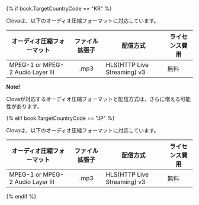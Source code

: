 {% if book.TargetCountryCode == "KR" %}

Clovaは、以下のオーディオ圧縮フォーマットに対応しています。

| オーディオ圧縮フォーマット        | ファイル拡張子 | 配信方式                 | ライセンス費用 |
|----------------------------------|:--------:|-------------------------------|-----------|
| MPEG-1 or MPEG-2 Audio Layer III | .mp3     | HLS(HTTP Live Streaming) v3   | 無料     |

<div class="note">
  <p><strong>Note!</strong></p>
  <p>Clovaが対応するオーディオ圧縮フォーマットと配信方式は、さらに増える可能性があります。</p>
</div>

{% elif book.TargetCountryCode == "JP" %}

Clovaは、以下のオーディオ圧縮フォーマットに対応しています。

| オーディオ圧縮フォーマット        | ファイル拡張子 | 配信方式                 | ライセンス費用 |
|----------------------------------|:--------:|-------------------------------|-----------|
| MPEG-1 or MPEG-2 Audio Layer III | .mp3     | HLS(HTTP Live Streaming) v3   | 無料     |

{% endif %}
